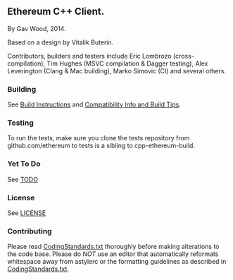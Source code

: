 ## Ethereum C++ Client.

By Gav Wood, 2014.

Based on a design by Vitalik Buterin.

Contributors, builders and testers include Eric Lombrozo (cross-compilation), Tim Hughes (MSVC compilation & Dagger testing), Alex Leverington (Clang & Mac building), Marko Simovic (CI) and several others.

### Building

See [Build Instructions](https://github.com/ethereum/cpp-ethereum/wiki/Build-Instructions) and [Compatibility Info and Build Tips](https://github.com/ethereum/cpp-ethereum/wiki/Compatibility-Info-and-Build-Tips).

### Testing

To run the tests, make sure you clone the tests repository from github.com/ethereum to tests is a sibling to cpp-ethereum-build.

### Yet To Do

See [TODO](TODO)

### License

See [LICENSE](LICENSE)

### Contributing

Please read [CodingStandards.txt](CodingStandards.txt) thoroughly before making alterations to the code base. Please do *NOT* use an editor that automatically reformats whitespace away from astylerc or the formatting guidelines as described in [CodingStandards.txt](CodingStandards.txt).
